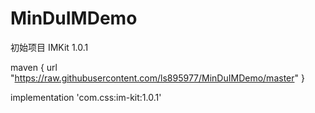 # MinDuIMDemo
初始项目
IMKit 1.0.1

maven { url "https://raw.githubusercontent.com/ls895977/MinDuIMDemo/master" }

implementation 'com.css:im-kit:1.0.1'
